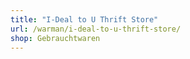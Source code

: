 ```yaml
---
title: "I-Deal to U Thrift Store"
url: /warman/i-deal-to-u-thrift-store/
shop: Gebrauchtwaren
---
```

